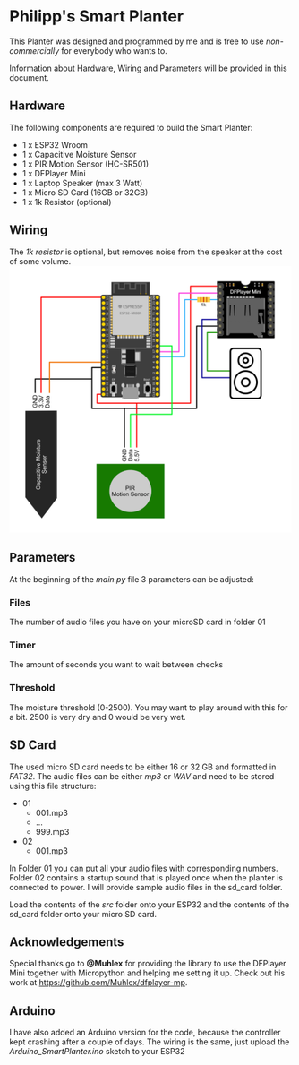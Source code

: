 # Philipp's Smart Planter

This Planter was designed and programmed by me and is free to use _non-commercially_ for everybody who wants to.

Information about Hardware, Wiring and Parameters will be provided in this document.

## Hardware

The following components are required to build the Smart Planter:

- 1 x ESP32 Wroom
- 1 x Capacitive Moisture Sensor
- 1 x PIR Motion Sensor (HC-SR501)
- 1 x DFPlayer Mini
- 1 x Laptop Speaker (max 3 Watt)
- 1 x Micro SD Card (16GB or 32GB)
- 1 x 1k Resistor (optional)

## Wiring

The *1k resistor* is optional, but removes noise from the speaker at the cost of some volume.
![Wiring Diagram](Wiring_Diagram.png 'Wiring Diagram')

## Parameters

At the beginning of the _main.py_ file 3 parameters can be adjusted:

### Files

The number of audio files you have on your microSD card in folder 01

### Timer

The amount of seconds you want to wait between checks

### Threshold

The moisture threshold (0-2500). You may want to play around with this for a bit. 2500 is very dry and 0 would be very wet.

## SD Card

The used micro SD card needs to be either 16 or 32 GB and formatted in _FAT32_.
The audio files can be either _mp3_ or _WAV_ and need to be stored using this file structure:

- 01
  - 001.mp3
  - …
  - 999.mp3
- 02
  - 001.mp3

In Folder 01 you can put all your audio files with corresponding numbers.
Folder 02 contains a startup sound that is played once when the planter is connected to power.
I will provide sample audio files in the sd_card folder.

Load the contents of the _src_ folder onto your ESP32 and the contents of the sd_card folder onto your micro SD card.

## Acknowledgements

Special thanks go to **@Muhlex** for providing the library to use the DFPlayer Mini together with Micropython and helping me setting it up.
Check out his work at https://github.com/Muhlex/dfplayer-mp.

## Arduino

I have also added an Arduino version for the code, because the controller kept crashing after a couple of days.
The wiring is the same, just upload the _Arduino_SmartPlanter.ino_ sketch to your ESP32
